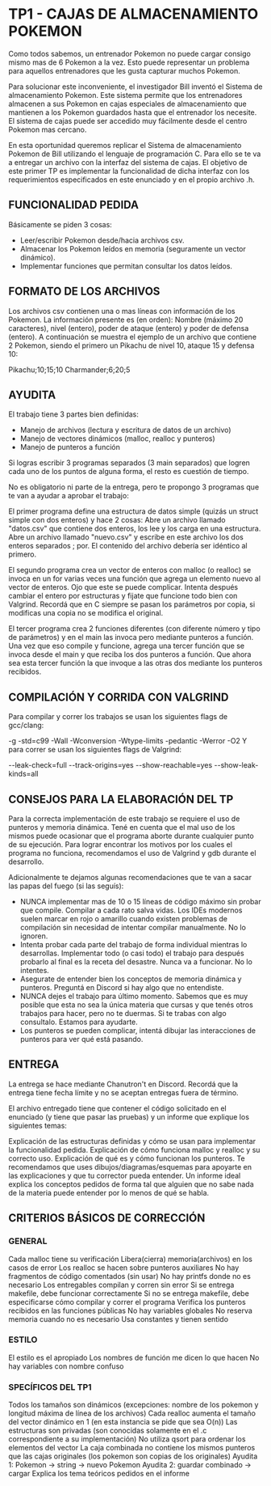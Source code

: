 # TP1 - CAJAS DE ALMACENAMIENTO POKEMON

Como todos sabemos, un entrenador Pokemon no puede cargar consigo mismo mas de 6 Pokemon a la vez. Esto puede representar un problema para aquellos entrenadores que les gusta capturar muchos Pokemon.

Para solucionar este inconveniente, el investigador Bill inventó el Sistema de almacenamiento Pokemon. Este sistema permite que los entrenadores almacenen a sus Pokemon en cajas especiales de almacenamiento que mantienen a los Pokemon guardados hasta que el entrenador los necesite. El sistema de cajas puede ser accedido muy fácilmente desde el centro Pokemon mas cercano.

En esta oportunidad queremos replicar el Sistema de almacenamiento Pokemon de Bill utilizando el lenguaje de programación C. Para ello se te va a entregar un archivo con la interfaz del sistema de cajas. El objetivo de este primer TP es implementar la funcionalidad de dicha interfaz con los requerimientos especificados en este enunciado y en el propio archivo .h.

## FUNCIONALIDAD PEDIDA

Básicamente se piden 3 cosas:

* Leer/escribir Pokemon desde/hacia archivos csv.
* Almacenar los Pokemon leídos en memoria (seguramente un vector dinámico).
* Implementar funciones que permitan consultar los datos leídos.

## FORMATO DE LOS ARCHIVOS
Los archivos csv contienen una o mas líneas con información de los Pokemon. La información presente es (en orden): Nombre (máximo 20 caracteres), nivel (entero), poder de ataque (entero) y poder de defensa (entero). A continuación se muestra el ejemplo de un archivo que contiene 2 Pokemon, siendo el primero un Pikachu de nivel 10, ataque 15 y defensa 10:

Pikachu;10;15;10
Charmander;6;20;5

## AYUDITA

El trabajo tiene 3 partes bien definidas:

* Manejo de archivos (lectura y escritura de datos de un archivo)
* Manejo de vectores dinámicos (malloc, realloc y punteros)
* Manejo de punteros a función

Si logras escribir 3 programas separados (3 main separados) que logren cada uno de los puntos de alguna forma, el resto es cuestión de tiempo.

No es obligatorio ni parte de la entrega, pero te propongo 3 programas que te van a ayudar a aprobar el trabajo:

El primer programa define una estructura de datos simple (quizás un struct simple con dos enteros) y hace 2 cosas:
Abre un archivo llamado "datos.csv" que contiene dos enteros, los lee y los carga en una estructura.
Abre un archivo llamado "nuevo.csv" y escribe en este archivo los dos enteros separados ; por. El contenido del archivo debería ser idéntico al primero.

El segundo programa crea un vector de enteros con malloc (o realloc) se invoca en un for varias veces una función que agrega un elemento nuevo al vector de enteros.
Ojo que este se puede complicar. Intenta después cambiar el entero por estructuras y fijate que funcione todo bien con Valgrind.
Recordá que en C siempre se pasan los parámetros por copia, si modificas una copia no se modifica el original.

El tercer programa crea 2 funciones diferentes (con diferente número y tipo de parámetros) y en el main las invoca pero mediante punteros a función.
Una vez que eso compile y funcione, agrega una tercer función que se invoca desde el main y que reciba los dos punteros a función. Que ahora sea esta tercer función la que invoque a las otras dos mediante los punteros recibidos.

## COMPILACIÓN Y CORRIDA CON VALGRIND

Para compilar y correr los trabajos se usan los siguientes flags de gcc/clang:

-g -std=c99 -Wall -Wconversion -Wtype-limits -pedantic -Werror -O2
Y para correr se usan los siguientes flags de Valgrind:

--leak-check=full --track-origins=yes --show-reachable=yes --show-leak-kinds=all


## CONSEJOS PARA LA ELABORACIÓN DEL TP
Para la correcta implementación de este trabajo se requiere el uso de punteros y memoria dinámica. Tené en cuenta que el mal uso de los mismos puede ocasionar que el programa aborte durante cualquier punto de su ejecución. Para lograr encontrar los motivos por los cuales el programa no funciona, recomendamos el uso de Valgrind y gdb durante el desarrollo.

Adicionalmente te dejamos algunas recomendaciones que te van a sacar las papas del fuego (si las seguís):

* NUNCA implementar mas de 10 o 15 líneas de código máximo sin probar que compile. Compilar a cada rato salva vidas. Los IDEs modernos suelen marcar en rojo o amarillo cuando existen problemas de compilación sin necesidad de intentar compilar manualmente. No lo ignoren.
* Intenta probar cada parte del trabajo de forma individual mientras lo desarrollas. Implementar todo (o casi todo) el trabajo para después probarlo al final es la receta del desastre. Nunca va a funcionar. No lo intentes.
* Asegurate de entender bien los conceptos de memoria dinámica y punteros. Preguntá en Discord si hay algo que no entendiste.
* NUNCA dejes el trabajo para último momento. Sabemos que es muy posible que esta no sea la única materia que cursas y que tenés otros trabajos para hacer, pero no te duermas. Si te trabas con algo consultalo. Estamos para ayudarte.
* Los punteros se pueden complicar, intentá dibujar las interacciones de punteros para ver qué está pasando.

## ENTREGA

La entrega se hace mediante Chanutron't en Discord. Recordá que la entrega tiene fecha límite y no se aceptan entregas fuera de término.

El archivo entregado tiene que contener el código solicitado en el enunciado (y tiene que pasar las pruebas) y un informe que explique los siguientes temas:

Explicación de las estructuras definidas y cómo se usan para implementar la funcionalidad pedida.
Explicación de cómo funciona malloc y realloc y su correcto uso.
Explicación de qué es y cómo funcionan los punteros.
Te recomendamos que uses dibujos/diagramas/esquemas para apoyarte en las explicaciones y que tu corrector pueda entender. Un informe ideal explica los conceptos pedidos de forma tal que alguien que no sabe nada de la materia puede entender por lo menos de qué se habla.

## CRITERIOS BÁSICOS DE CORRECCIÓN

### GENERAL
 Cada malloc tiene su verificación
 Libera(cierra) memoria(archivos) en los casos de error
 Los realloc se hacen sobre punteros auxiliares
 No hay fragmentos de código comentados (sin usar)
 No hay printfs donde no es necesario
 Los entregables compilan y corren sin error
    Si se entrega makefile, debe funcionar correctamente
    Si no se entrega makefile, debe especificarse cómo compilar y correr el programa
 Verifica los punteros recibidos en las funciones públicas
 No hay variables globales
 No reserva memoria cuando no es necesario
 Usa constantes y tienen sentido

### ESTILO
 El estilo es el apropiado
 Los nombres de función me dicen lo que hacen
 No hay variables con nombre confuso

### SPECÍFICOS DEL TP1
 Todos los tamaños son dinámicos (excepciones: nombre de los pokemon y longitud máxima de línea de los archivos)
 Cada realloc aumenta el tamaño del vector dinámico en 1 (en esta instancia se pide que sea O(n))
 Las estructuras son privadas (son conocidas solamente en el .c correspondiente a su implementación)
 No utiliza qsort para ordenar los elementos del vector
 La caja combinada no contiene los mismos punteros que las cajas originales (los pokemon son copias de los originales)
Ayudita 1: Pokemon -> string -> nuevo Pokemon
Ayudita 2: guardar combinado -> cargar
 Explica los tema teóricos pedidos en el informe